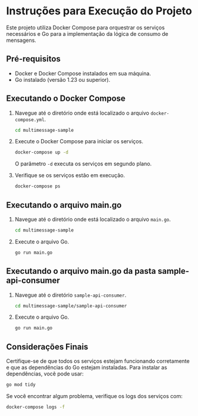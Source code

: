 # Instruções para Execução do Projeto

Este projeto utiliza Docker Compose para orquestrar os serviços necessários e Go para a implementação da lógica de consumo de mensagens.

## Pré-requisitos

- Docker e Docker Compose instalados em sua máquina.
- Go instalado (versão 1.23 ou superior).

## Executando o Docker Compose

1. Navegue até o diretório onde está localizado o arquivo `docker-compose.yml`.

   ```bash
   cd multimessage-sample
   ```

2. Execute o Docker Compose para iniciar os serviços.

   ```bash
   docker-compose up -d
   ```

   O parâmetro `-d` executa os serviços em segundo plano.

3. Verifique se os serviços estão em execução.

   ```bash
   docker-compose ps
   ```

## Executando o arquivo main.go

1. Navegue até o diretório onde está localizado o arquivo `main.go`.

   ```bash
   cd multimessage-sample
   ```

2. Execute o arquivo Go.

   ```bash
   go run main.go
   ```

## Executando o arquivo main.go da pasta sample-api-consumer

1. Navegue até o diretório `sample-api-consumer`.

   ```bash
   cd multimessage-sample/sample-api-consumer
   ```

2. Execute o arquivo Go.

   ```bash
   go run main.go
   ```

## Considerações Finais

Certifique-se de que todos os serviços estejam funcionando corretamente e que as dependências do Go estejam instaladas. Para instalar as dependências, você pode usar:

```bash
go mod tidy
```


Se você encontrar algum problema, verifique os logs dos serviços com:

```bash
docker-compose logs -f
```
